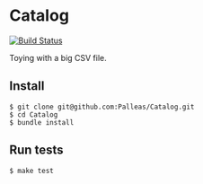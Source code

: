 # Catalog

[![Build Status](https://magnum.travis-ci.com/Palleas/Catalog.svg?token=2xaspU5CqywbC4zeTmvm&branch=master)](https://magnum.travis-ci.com/Palleas/Catalog)

Toying with a big CSV file.

## Install 

	$ git clone git@github.com:Palleas/Catalog.git
	$ cd Catalog
	$ bundle install 

## Run tests

	$ make test
